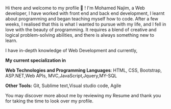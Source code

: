 Hi there and welcome to my profile 👋 !
I'm Mohamed Najim, a Web developer, I have worked with front end and back end development, I learnt about programming and began teaching myself how to code.
After a few weeks, I realised that this is what I wanted to pursue with my life, and I fell in love with the beauty of programming. It requires a blend of creative and logical problem-solving abilities, and there is always something new to learn.

I have in-depth knowledge of Web Development and currently, 

**My current specialization in**


**Web Technologies and Programming Languages**: HTML, CSS, Bootstrap, ASP.NET,Web APIs, MVC,JavaScript,Jquery,MY-SQL

**Other Tools:**  Git, Sublime text,Visual studio code, Agile

You may discover more about me by reviewing my Resume and thank you for taking the time to look over my profile.
